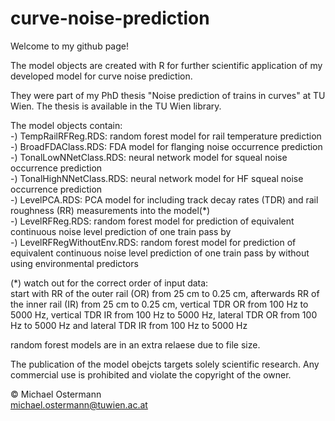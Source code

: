 # curve-noise-prediction
Welcome to my github page!  
  
The model objects are created with R for further scientific application of my developed model for curve noise prediction.  
  
They were part of my PhD thesis "Noise prediction of trains in curves" at TU Wien. The thesis is available in the TU Wien library.  
  
The model objects contain:  
-) TempRailRFReg.RDS: random forest model for rail temperature prediction  
-) BroadFDAClass.RDS: FDA model for flanging noise occurrence prediction  
-) TonalLowNNetClass.RDS: neural network model for squeal noise occurrence prediction  
-) TonalHighNNetClass.RDS: neural network model for HF squeal noise occurrence prediction  
-) LevelPCA.RDS: PCA model for including track decay rates (TDR) and rail roughness (RR) measurements into the model(*)  
-) LevelRFReg.RDS: random forest model for prediction of equivalent continuous noise level prediction of one train pass by  
-) LevelRFRegWithoutEnv.RDS: random forest model for prediction of equivalent continuous noise level prediction of one train pass by without using environmental predictors  
  
(*) watch out for the correct order of input data:  
start with RR of the outer rail (OR) from 25 cm to 0.25 cm, afterwards RR of the inner rail (IR) from 25 cm to 0.25 cm, vertical TDR OR from 100 Hz to 5000 Hz, vertical TDR IR from 100 Hz to 5000 Hz, lateral TDR OR from 100 Hz to 5000 Hz and lateral TDR IR from 100 Hz to 5000 Hz  
  
random forest models are in an extra relaese due to file size.  
  
The publication of the model obejcts targets solely scientific research. Any commercial use is prohibited and violate the copyright of the owner.  
  
© Michael Ostermann  
michael.ostermann@tuwien.ac.at
